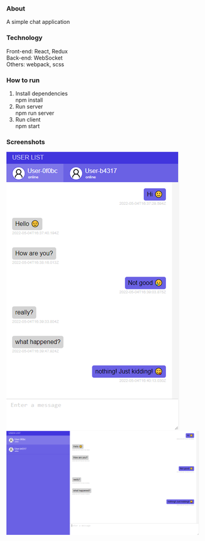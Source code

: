 ### About
A simple chat application

### Technology
Front-end: React, Redux  
Back-end: WebSocket  
Others: webpack, scss  

### How to run
1. Install dependencies  
  npm install
2. Run server  
  npm run server
3. Run client  
  npm start
  
### Screenshots
![Mobile Layout](https://github.com/ninhpm95/chat-app/blob/master/MobileLayout.png?raw=true)
![PC Layout](https://github.com/ninhpm95/chat-app/blob/master/PCLayout.png?raw=true)
